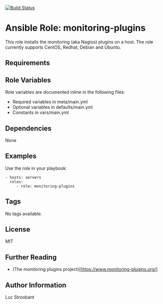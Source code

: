 [![Build Status](https://travis-ci.com/fiaasco/monitoring-plugins.svg?branch=master)](https://travis-ci.com/fiaasco/monitoring-plugins)

# Ansible Role: monitoring-plugins

This role installs the monitoring (aka Nagios) plugins on a host.
The role currently supports CentOS, Redhat, Debian and Ubuntu.

## Requirements


## Role Variables

Role variables are documented inline in the following files:
- Required variables in meta/main.yml
- Optional variables in defaults/main.yml
- Constants in vars/main.yml

## Dependencies

None

## Examples

Use the role in your playbook:

    - hosts: servers
      roles:
         - role: monitoring-plugins

## Tags

No tags available.

## License

MIT

## Further Reading

* (The monitoring plugins project)[https://www.monitoring-plugins.org/]

## Author Information

Luc Stroobant
